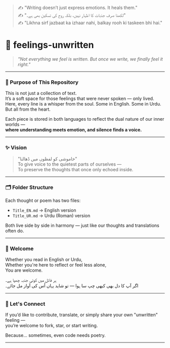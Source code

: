 > ✍️ "Writing doesn’t just express emotions. It heals them."  
> ✍️ "لکھنا صرف جذبات کا اظہار نہیں، بلکہ روح کی تسکین بھی ہے۔"  
> ✍️ "Likhna sirf jazbaat ka izhaar nahi, balkay rooh ki taskeen bhi hai."

# 🌿 feelings-unwritten

> _"Not everything we feel is written. But once we write, we finally feel it right."_  

---

### 🎯 Purpose of This Repository

This is not just a collection of text.  
It’s a soft space for those feelings that were never spoken — only lived.  
Here, every line is a whisper from the soul. Some in English. Some in Urdu.  
But all from the heart.

Each piece is stored in both languages to reflect the dual nature of our inner worlds —  
**where understanding meets emotion, and silence finds a voice.**

---

### ✨ Vision

> "خاموشی کو لفظوں میں ڈھالنا"  
To give voice to the quietest parts of ourselves —  
To preserve the thoughts that once only echoed inside.

---

### 🗂️ Folder Structure

Each thought or poem has two files:
- `Title_EN.md` → English version  
- `Title_UR.md` → Urdu (Roman) version  

Both live side by side in harmony — just like our thoughts and translations often do.

---

### 💛 Welcome

Whether you read in English or Urdu,  
Whether you're here to reflect or feel less alone,  
You are welcome.

ہر فائل میں کوئی جذبہ چھپا ہے۔  
اگر آپ کا دل بھی کبھی چپ سا ہوا — تو شاید یہاں اُس کی آواز مل جائے۔

---

### 🙌 Let's Connect

If you’d like to contribute, translate, or simply share your own "unwritten" feeling —  
you’re welcome to fork, star, or start writing.

Because… sometimes, even code needs poetry.

---
